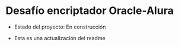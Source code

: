 <h1>Desafío encriptador Oracle-Alura</h1>

- Estado del proyecto: En construcción
  
- Esta es una actualización del readme
